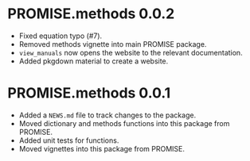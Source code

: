 # PROMISE.methods 0.0.2

* Fixed equation typo (#7).
* Removed methods vignette into main PROMISE package.
* `view_manuals` now opens the website to the relevant documentation.
* Added pkgdown material to create a website.

# PROMISE.methods 0.0.1

* Added a `NEWS.md` file to track changes to the package.
* Moved dictionary and methods functions into this package from PROMISE.
* Added unit tests for functions.
* Moved vignettes into this package from PROMISE.

